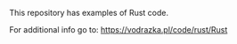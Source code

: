 This repository has examples of Rust code.

For additional info go to: https://vodrazka.pl/code/rust/Rust

